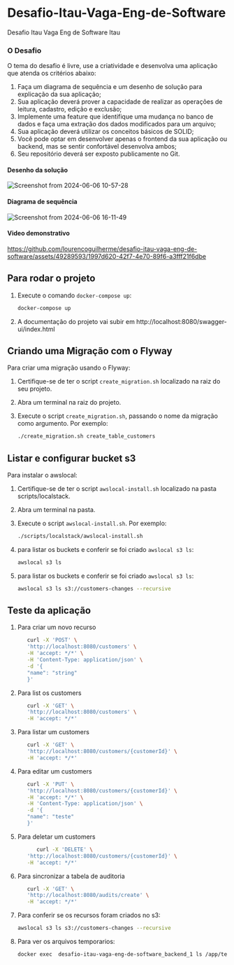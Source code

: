 # Desafio-Itau-Vaga-Eng-de-Software
Desafio Itau Vaga Eng de Software Itau

### O Desafio

 O tema do desafio é livre, use a criatividade e desenvolva uma aplicação que atenda os critérios abaixo:

1. Faça um diagrama de sequência e um desenho de solução para explicação da sua aplicação;
2. Sua aplicação deverá prover a capacidade de realizar as operações de leitura, cadastro, edição e exclusão;
3. Implemente uma feature que identifique uma mudança no banco de dados e faça uma extração dos dados modificados para um arquivo;
4. Sua aplicação deverá utilizar os conceitos básicos de SOLID;
5. Você pode optar em desenvolver apenas o frontend da sua aplicação ou backend, mas se sentir confortável desenvolva ambos;
6. Seu repositório deverá ser exposto publicamente no Git. 

#### Desenho da solução
![Screenshot from 2024-06-06 10-57-28](https://github.com/lourencoguilherme/desafio-itau-vaga-eng-de-software/assets/49289593/08969ca2-a3dd-45fe-91da-08394cc054e5)

#### Diagrama de sequência
![Screenshot from 2024-06-06 16-11-49](https://github.com/lourencoguilherme/desafio-itau-vaga-eng-de-software/assets/49289593/7086cbf2-8765-41c6-8282-360a1dc4befc)

#### Video demonstrativo


https://github.com/lourencoguilherme/desafio-itau-vaga-eng-de-software/assets/49289593/1997d620-42f7-4e70-89f6-a3fff21f6dbe




## Para rodar o projeto
1. Execute o comando `docker-compose up`:

   ```bash
   docker-compose up

2. A documentação do projeto vai subir em http://localhost:8080/swagger-ui/index.html

## Criando uma Migração com o Flyway

Para criar uma migração usando o Flyway:

1. Certifique-se de ter o script `create_migration.sh` localizado na raiz do seu projeto.

2. Abra um terminal na raiz do projeto.

3. Execute o script `create_migration.sh`, passando o nome da migração como argumento. Por exemplo:

   ```bash
   ./create_migration.sh create_table_customers

## Listar e configurar bucket s3

Para instalar o awslocal:

1. Certifique-se de ter o script `awslocal-install.sh` localizado na pasta scripts/localstack.

2. Abra um terminal na pasta.

3. Execute o script `awslocal-install.sh`. Por exemplo:

   ```bash
   ./scripts/localstack/awslocal-install.sh

4. para listar os buckets e conferir se foi criado `awslocal s3 ls`:

   ```bash
   awslocal s3 ls

5. para listar os buckets e conferir se foi criado `awslocal s3 ls`:

   ```bash
   awslocal s3 ls s3://customers-changes --recursive


## Teste da aplicação

1. Para criar um novo recurso

   ```bash
      curl -X 'POST' \
      'http://localhost:8080/customers' \
      -H 'accept: */*' \
      -H 'Content-Type: application/json' \
      -d '{
      "name": "string"
      }'
   

2. Para list os customers

   ```bash
      curl -X 'GET' \
      'http://localhost:8080/customers' \
      -H 'accept: */*'

3. Para listar um customers

   ```bash
      curl -X 'GET' \
      'http://localhost:8080/customers/{customerId}' \
      -H 'accept: */*'


4. Para editar um customers

   ```bash
      curl -X 'PUT' \
      'http://localhost:8080/customers/{customerId}' \
      -H 'accept: */*' \
      -H 'Content-Type: application/json' \
      -d '{
      "name": "teste"
      }'

5. Para deletar um customers

   ```bash
         curl -X 'DELETE' \
      'http://localhost:8080/customers/{customerId}' \
      -H 'accept: */*'

6. Para sincronizar a tabela de auditoria

   ```bash
      curl -X 'GET' \
      'http://localhost:8080/audits/create' \
      -H 'accept: */*'

7. Para conferir se os recursos foram criados no s3:

   ```bash
   awslocal s3 ls s3://customers-changes --recursive

8. Para ver os arquivos temporarios:

   ```bash
   docker exec  desafio-itau-vaga-eng-de-software_backend_1 ls /app/temp
